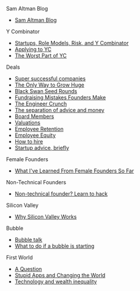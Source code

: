 Sam Altman Blog
*   [Sam Altman Blog](http://blog.samaltman.com)

Y Combinator
*   [Startups, Role Models, Risk, and Y Combinator](http://blog.samaltman.com/startups-role-models-risk-and-y-combinator)
*   [Applying to YC](http://blog.samaltman.com/applying-to-yc)
*   [The Worst Part of YC](http://blog.samaltman.com/the-worst-part-of-yc)

Deals
*   [Super successful companies](http://blog.samaltman.com/super-successful-companies)
*   [The Only Way to Grow Huge](http://blog.samaltman.com/the-only-way-to-grow-huge)
*   [Black Swan Seed Rounds](http://blog.samaltman.com/black-swan-seed-rounds)
*   [Fundraising Mistakes Founders Make](http://blog.samaltman.com/fundraising-mistakes-founder-make)
*   [The Engineer Crunch](http://blog.samaltman.com/the-engineer-crunch)
*   [The separation of advice and money](http://blog.samaltman.com/the-separation-of-advice-and-money)
*   [Board Members](http://blog.samaltman.com/board-members)
*   [Valuations](http://blog.samaltman.com/valuations)
*   [Employee Retention](http://blog.samaltman.com/employee-retention)
*   [Employee Equity](http://blog.samaltman.com/employee-equity)
*   [How to hire](http://blog.samaltman.com/how-to-hire)
*   [Startup advice, briefly](http://blog.samaltman.com/startup-advice-briefly)

Female Founders
*   [What I've Learned From Female Founders So Far](http://blog.samaltman.com/what-ive-learned-from-female-founders-so-far)

Non-Technical Founders
*   [Non-technical founder? Learn to hack](http://blog.samaltman.com/non-technical-founder-learn-to-hack)

Silicon Valley
*   [Why Silicon Valley Works](http://blog.samaltman.com/why-silicon-valley-works)

Bubble
*   [Bubble talk](http://blog.samaltman.com/bubble-talk)
*   [What to do if a bubble is starting](http://blog.samaltman.com/what-to-do-if-a-bubble-is-starting)

First World 
*   [A Question](http://blog.samaltman.com/a-question)
*   [Stupid Apps and Changing the World](http://blog.samaltman.com/stupid-apps-and-changing-the-world)
*   [Technology and wealth inequality](http://blog.samaltman.com/technology-and-wealth-inequality)


